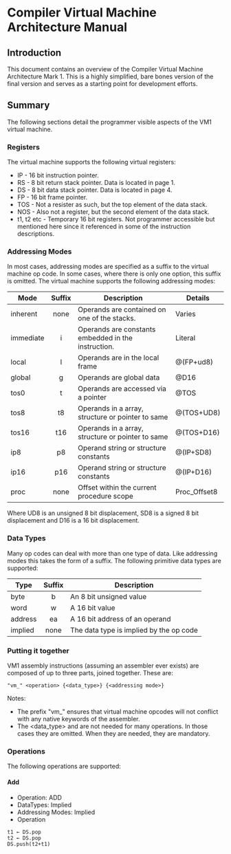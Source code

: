 # <name goes here> Compiler Virtual Machine Architecture Manual

## Introduction

This document contains an overview of the <name goes here> Compiler Virtual
Machine Architecture Mark 1. This is a highly simplified, bare bones version
of the final version and serves as a starting point for development efforts.

## Summary

The following sections detail the programmer visible aspects of the VM1
virtual machine.

### Registers

The virtual machine supports the following virtual registers:

* IP - 16 bit instruction pointer.
* RS - 8 bit return stack pointer. Data is located in page 1.
* DS - 8 bit data stack pointer. Data is located in page 4.
* FP - 16 bit frame pointer.
* TOS - Not a resister as such, but the top element of the data stack.
* NOS - Also not a register, but the second element of the data stack.
* t1, t2 etc - Temporary 16 bit registers. Not programmer accessible but
mentioned here since it referenced in some of the instruction descriptions.

### Addressing Modes

In most cases, addressing modes are specified as a suffix to the virtual
machine op code. In some cases, where there is only one option, this suffix
is omitted. The virtual machine supports the following addressing modes:

Mode       | Suffix | Description                                         | Details
-----------|:------:|-----------------------------------------------------|--------
inherent   |  none  | Operands are contained on one of the stacks.        | Varies
immediate  |  i     | Operands are constants embedded in the instruction. | Literal
local      |  l     | Operands are in the local frame                     | @(FP+ud8)
global     |  g     | Operands are global data                            | @D16
tos0       |  t     | Operands are accessed via a pointer                 | @TOS
tos8       |  t8    | Operands in a array, structure or pointer to same   | @(TOS+UD8)
tos16      |  t16   | Operands in a array, structure or pointer to same   | @(TOS+D16)
ip8        |  p8    | Operand string or structure constants               | @(IP+SD8)
ip16       |  p16   | Operand string or structure constants               | @(IP+D16)
proc       |  none  | Offset within the current procedure scope           | Proc_Offset8

Where UD8 is an unsigned 8 bit displacement, SD8 is a signed 8 bit
displacement and D16 is a 16 bit displacement.

### Data Types

Many op codes can deal with more than one type of data. Like addressing modes
this takes the form of a suffix. The following primitive data types are
supported:

Type    | Suffix | Description
--------|:------:|------------------------------
byte    |  b     | An 8 bit unsigned value
word    |  w     | A 16 bit value
address |  ea    | A 16 bit address of an operand
implied |  none  | The data type is implied by the op code

### Putting it together

VM1 assembly instructions (assuming an assembler ever exists) are composed
of up to three parts, joined together. These are:

    "vm_" <operation> {<data_type>} {<addressing mode>}

Notes:
* The prefix "vm_" ensures that virtual machine opcodes will not conflict
with any native keywords of the assembler.
* The <data_type> and <addressing mode> are not needed for many
operations. In those cases they are omitted. When they are needed, they
are mandatory.

### Operations

The following operations are supported:

#### Add

* Operation: ADD
* DataTypes: Implied
* Addressing Modes: Implied
* Operation
<pre><code>t1 &larr; DS.pop
t2 &larr; DS.pop
DS.push(t2+t1)
</code></pre>
